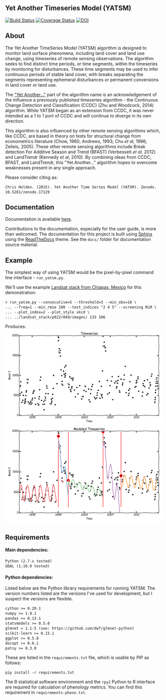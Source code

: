 Yet Another Timeseries Model (YATSM)
------------------------------------
[![Build Status](https://travis-ci.org/ceholden/yatsm.svg)](https://travis-ci.org/ceholden/yatsm) [![Coverage Status](https://coveralls.io/repos/ceholden/yatsm/badge.svg?branch=v0.4.0)](https://coveralls.io/r/ceholden/yatsm?branch=v0.4.0) [![DOI](https://zenodo.org/badge/doi/10.5281/zenodo.17129.svg)](http://dx.doi.org/10.5281/zenodo.17129)

## About
The Yet Another TimeSeries Model (YATSM) algorithm is designed to monitor land
surface phenomena, including land cover and land use change, using timeseries
of remote sensing observations. The algorithm seeks to find distinct time
periods, or time segments, within the timeseries by monitoring for disturbances. These time segments may be used to infer continuous periods of stable land cover, with breaks separating the segments representing ephemeral disturbances or permanent conversions in land cover or land use.

The ["Yet Another..."](http://en.wikipedia.org/wiki/Yet_another) part of the algorithm name is an acknowledgement of the influence a previously published timeseries algorithm - the Continuous Change Detection and Classification (CCDC) (Zhu and Woodcock, 2014) algorithm. While YATSM began as an extension from CCDC, it was never intended as a 1 to 1 port of CCDC and will continue to diverge in its own direction.

This algorithm is also influenced by other remote sensing algorithms which, like CCDC, are based in theory on tests for structural change from econometrics
literature (Chow, 1960; Andrews, 1993; Chu *et al*, 1996; Zeileis, 2005). These other remote sensing algorithms include Break detection For Additive Season and Trend (BFAST) (Verbesselt *et al*, 2012) and LandTrendr (Kennedy *et al*, 2010). By combining ideas from CCDC, BFAST, and LandTrendr, this "Yet Another..." algorithm hopes to overcome weaknesses present in any single approach.

Please consider citing as:

    Chris Holden. (2015). Yet Another Time Series Model (YATSM). Zenodo. 10.5281/zenodo.17129

## Documentation

Documentation is available [here](http://ceholden.github.io/yatsm/).

Contributions to the documentation, especially for the user guide, is more than welcomed. The documentation for this project is built using [Sphinx](http://sphinx-doc.org/) using the [ReadTheDocs](https://readthedocs.org/) theme. See the `docs/` folder for documentation source material.

## Example
The simplest way of using YATSM would be the pixel-by-pixel command line interface - `run_yatsm.py`.

We'll use the example [Landsat stack from Chiapas, Mexico](https://github.com/ceholden/landsat_stack) for this demonstration:

    > run_yatsm.py --consecutive=5 --threshold=3 --min_obs=16 \
    ... --freq=1 --min_rmse 100 --test_indices "2 4 5" --screening RLM \
    ... --plot_index=2 --plot_style xkcd \
    ... ../landsat_stack/p022r049/images/ 133 106

Produces:
    ![Timeseries](docs/media/double_cut_ts_b3.png)
    ![Modeled Timeseries](docs/media/double_cut_ts_fitted_b3.png)

## Requirements
#### Main dependencies:

    Python (2.7.x tested)
    GDAL (1.10.0 tested)

#### Python dependencies:
Listed below are the Python library requirements for running YATSM. The version numbers listed are the versions I've used for development, but I suspect the versions are flexible.

    cython >= 0.20.1
    numpy >= 1.8.1
    pandas >= 0.13.1
    statsmodels >= 0.5.0
    glmnet = 1.1-5 (see: https://github.com/dwf/glmnet-python)
    scikit-learn >= 0.15.1
    ggplot >= 0.5.8
    docopt >= 0.6.1
    patsy >= 0.3.0

These are listed in the `requirements.txt` file, which is usable by PIP as follows:

    pip install -r requirements.txt

The R statistical software environment and the `rpy2` Python to R interface are required for calculation of phenology metrics. You can find this requirement in `requirements-pheno.txt`.
